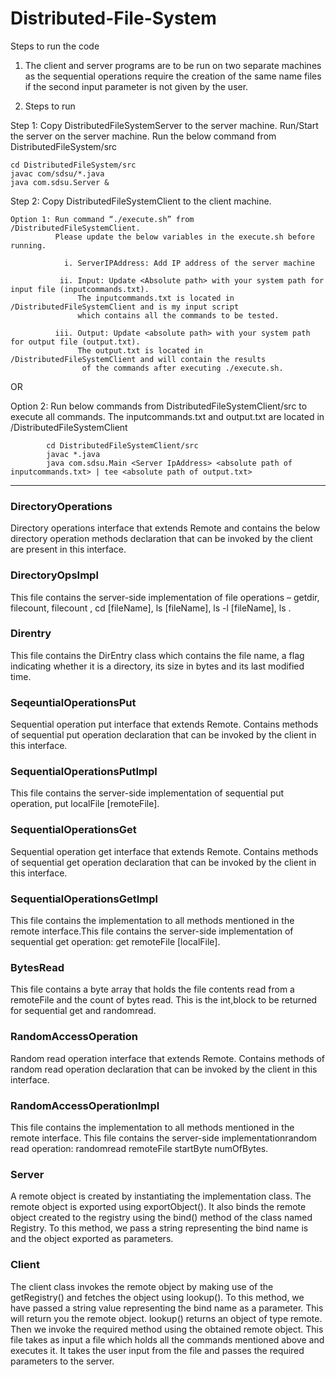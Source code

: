 # Distributed-File-System

Steps to run the code
1.	The client and server programs are to be run on two separate machines as the sequential operations require the
    creation of the same name files if the second input parameter is not given by the user.

2.	Steps to run

Step 1:
    Copy DistributedFileSystemServer to the server machine.
    Run/Start the server on the server machine. Run the below command from DistributedFileSystem/src
    
    cd DistributedFileSystem/src
    javac com/sdsu/*.java
    java com.sdsu.Server &

Step 2:
    Copy DistributedFileSystemClient to the client machine.
    
    Option 1: Run command “./execute.sh” from /DistributedFileSystemClient.
              Please update the below variables in the execute.sh before running.
              
                i. ServerIPAddress: Add IP address of the server machine

               ii. Input: Update <Absolute path> with your system path for input file (inputcommands.txt).
                   The inputcommands.txt is located in /DistributedFileSystemClient and is my input script
                   which contains all the commands to be tested.

              iii. Output: Update <absolute path> with your system path for output file (output.txt).
                   The output.txt is located in /DistributedFileSystemClient and will contain the results
                    of the commands after executing ./execute.sh.

OR

   Option 2: Run below commands from DistributedFileSystemClient/src to execute all commands. The inputcommands.txt and
              output.txt are located in /DistributedFileSystemClient
	   
	        cd DistributedFileSystemClient/src
	        javac *.java
	        java com.sdsu.Main <Server IpAddress> <absolute path of inputcommands.txt> | tee <absolute path of output.txt>

------------------------------------------------------------------------------------------------------------------------

### DirectoryOperations
Directory operations interface that extends Remote and contains the below directory operation methods declaration that
can be invoked by the client are present in this interface.

### DirectoryOpsImpl
This file contains the server-side implementation of file operations – getdir, filecount, filecount <filter>,
cd [fileName], ls [fileName], ls -l [fileName], ls <filter>.

### Direntry
This file contains the DirEntry class which contains the file name, a flag indicating whether it is a directory,
its size in bytes and its last modified time.

### SeqeuntialOperationsPut
Sequential operation put interface that extends Remote. Contains methods of sequential put operation declaration that
can be invoked by the client in this interface.

### SequentialOperationsPutImpl
This file contains the server-side implementation of sequential put operation, put localFile [remoteFile].

### SequentialOperationsGet
Sequential operation get interface that extends Remote. Contains methods of sequential get operation declaration that
can be invoked by the client in this interface.

### SequentialOperationsGetImpl
This file contains the implementation to all methods mentioned in the remote interface.This file contains the
server-side implementation of sequential get operation: get remoteFile [localFile].

### BytesRead
This file contains a byte array that holds the file contents read from a remoteFile and the count of bytes read.
This is the int,block to be returned for sequential get and randomread.

### RandomAccessOperation
Random read operation interface that extends Remote. Contains methods of random read operation declaration that can be
invoked by the client in this interface.

### RandomAccessOperationImpl
This file contains the implementation to all methods mentioned in the remote interface. This file contains the
server-side implementationrandom read operation: randomread remoteFile startByte numOfBytes.

### Server
A remote object is created by instantiating the implementation class. The remote object is exported using
exportObject(). It also binds the remote object created to the registry using the bind() method of the class named
Registry. To this method, we pass a string representing the bind name is and the object exported as parameters.

### Client
The client class invokes the remote object by making use of the getRegistry() and fetches the object using lookup(). To
this method, we have passed a string value representing the bind name as a parameter. This will return you the remote
object. lookup() returns an object of type remote. Then we invoke the required method using the obtained remote object.
This file takes as input a file which holds all the commands mentioned above and executes it. It takes the user input
from the file and passes the required parameters to the server.
